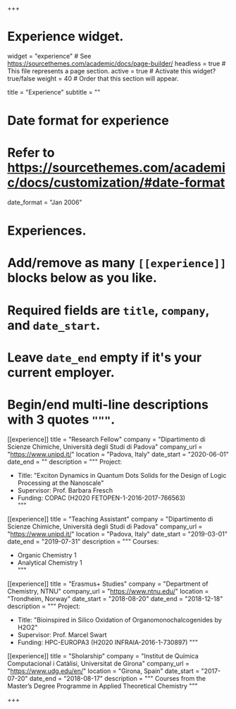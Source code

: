 +++
# Experience widget.
widget = "experience"  # See https://sourcethemes.com/academic/docs/page-builder/
headless = true  # This file represents a page section.
active = true  # Activate this widget? true/false
weight = 40  # Order that this section will appear.

title = "Experience"
subtitle = ""

# Date format for experience
#   Refer to https://sourcethemes.com/academic/docs/customization/#date-format
date_format = "Jan 2006"

# Experiences.
#   Add/remove as many `[[experience]]` blocks below as you like.
#   Required fields are `title`, `company`, and `date_start`.
#   Leave `date_end` empty if it's your current employer.
#   Begin/end multi-line descriptions with 3 quotes `"""`.
[[experience]]
  title = "Research Fellow"
  company = "Dipartimento di Scienze Chimiche, Università degli Studi di Padova"
  company_url = "https://www.unipd.it/"
  location = "Padova, Italy"
  date_start = "2020-06-01"
  date_end = ""
  description = """
  Project:
  * Title: "Exciton Dynamics in Quantum Dots Solids for the Design of Logic Processing at the Nanoscale"
  * Supervisor: Prof. Barbara Fresch
  * Funding: COPAC (H2020 FETOPEN-1-2016-2017-766563)  
  """

[[experience]]
  title = "Teaching Assistant"
  company = "Dipartimento di Scienze Chimiche, Università degli Studi di Padova"
  company_url = "https://www.unipd.it/"
  location = "Padova, Italy"
  date_start = "2019-03-01"
  date_end = "2019-07-31"
  description = """
  Courses:
  * Organic Chemistry 1
  * Analytical Chemistry 1  
  """

[[experience]]
  title = "Erasmus+ Studies"
  company = "Department of Chemistry, NTNU"
  company_url = "https://www.ntnu.edu/"
  location = "Trondheim, Norway"
  date_start = "2018-08-20"
  date_end = "2018-12-18"
  description = """
  Project:
  * Title: "Bioinspired in Silico Oxidation of Organomonochalcogenides by H2O2"
  * Supervisor: Prof. Marcel Swart
  * Funding: HPC-EUROPA3 (H2020 INFRAIA-2016-1-730897)
  """

[[experience]]
  title = "Sholarship"
  company = "Institut de Química Computacional i Catàlisi, Universitat de Girona"
  company_url = "https://www.udg.edu/en/"
  location = "Girona, Spain"
  date_start = "2017-07-20"
  date_end = "2018-08-17"
  description = """
  Courses from the Master’s Degree Programme in Applied Theoretical Chemistry
  """

+++
